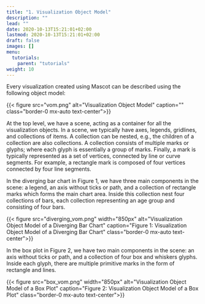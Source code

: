 ```yaml
---
title: "1. Visualization Object Model"
description: ""
lead: ""
date: 2020-10-13T15:21:01+02:00
lastmod: 2020-10-13T15:21:01+02:00
draft: false
images: []
menu:
  tutorials:
    parent: "tutorials"
weight: 10
---
```

Every visualization created using Mascot can be described using the following object model: 

{{< figure src="vom.png" alt="Visualization Object Model" caption="" class="border-0 mx-auto text-center">}}

At the top level, we have a scene, acting as a container for all the visualization objects. In a scene, we typically have axes, legends, gridlines, and collections of items. A collection can be nested, e.g., the children of a collection are also collections. A collection consists of multiple marks or glyphs; where each glyph is essentially a group of marks. Finally, a mark is typically represented as a set of vertices, connected by line or curve segments. For example, a rectangle mark is composed of four vertices connected by four line segments. 

In the diverging bar chart in Figure 1, we have three main components in the scene: a legend, an axis without ticks or path, and a collection of rectangle marks which forms the main chart area. Inside this collection nest four collections of bars, each collection representing an age group and consisting of four bars.  

{{< figure src="diverging_vom.png" width="850px" alt="Visualization Object Model of a Diverging Bar Chart" caption="Figure 1: Visualization Object Model of a Diverging Bar Chart" class="border-0 mx-auto text-center">}}

In the box plot in Figure 2, we have two main components in the scene: an axis without ticks or path, and a collection of four box and whiskers glyphs. Inside each glyph, there are multiple primitive marks in the form of rectangle and lines.

{{< figure src="box_vom.png" width="850px" alt="Visualization Object Model of a Box Plot" caption="Figure 2: Visualization Object Model of a Box Plot" class="border-0 mx-auto text-center">}}
